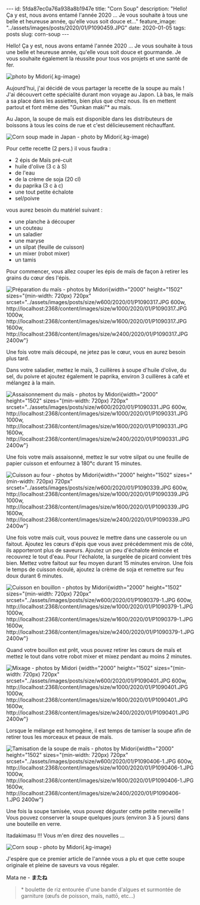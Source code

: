 \-\-- id: 5fda87ec0a76a938a8b1947e title: \"Corn Soup\" description:
\"Hello! Ça y est, nous avons entamé l\'année 2020 \... Je vous souhaite
à tous une belle et heureuse année, qu\'elle vous soit douce et...\"
feature_image: \"../assets/images/posts/2020/01/P1090459.JPG\" date:
2020-01-05 tags: posts slug: corn-soup \-\--

Hello! Ça y est, nous avons entamé l\'année 2020 \... Je vous souhaite à
tous une belle et heureuse année, qu\'elle vous soit douce et gourmande.
Je vous souhaite également la réussite pour tous vos projets et une
santé de fer.

![photo by
Midori](../assets/images/posts/2020/01/P1090315-1.JPG){.kg-image}

Aujourd\'hui, j\'ai décidé de vous partager la recette de la soupe au
maïs ! J\'ai découvert cette spécialité durant mon voyage au Japon. Là
bas, le maïs a sa place dans les assiettes, bien plus que chez nous. Ils
en mettent partout et font même des \"Gunkan maki\"\* au maïs.

Au Japon, la soupe de maïs est disponible dans les distributeurs de
boissons à tous les coins de rue et c\'est délicieusement réchauffant.  

![Corn soup made in Japan - photo by
Midori](../assets/images/posts/2020/01/IMG_20191208_173456.jpg){.kg-image}

Pour cette recette (2 pers.) il vous faudra :

-   2 épis de Maïs pré-cuit
-   huile d\'olive (3 c à S)
-   de l\'eau
-   de la crème de soja (20 cl)
-   du paprika (3 c à c)
-   une tout petite échalote
-   sel/poivre

vous aurez besoin du matériel suivant :

-   une planche à découper
-   un couteau
-   un saladier
-   une maryse
-   un silpat (feuille de cuisson)
-   un mixer (robot mixer)
-   un tamis

Pour commencer, vous allez couper les épis de maïs de façon à retirer
les grains du cœur des l\'épis.

![Préparation du maïs - photos by
Midori](../assets/images/posts/2020/01/P1090317.JPG){width="2000"
height="1502" sizes="(min-width: 720px) 720px"
srcset="../assets/images/posts/size/w600/2020/01/P1090317.JPG 600w, http://localhost:2368/content/images/size/w1000/2020/01/P1090317.JPG 1000w, http://localhost:2368/content/images/size/w1600/2020/01/P1090317.JPG 1600w, http://localhost:2368/content/images/size/w2400/2020/01/P1090317.JPG 2400w"}

Une fois votre maïs découpé, ne jetez pas le cœur, vous en aurez besoin
plus tard.

Dans votre saladier, mettez le maïs, 3 cuillères à soupe d\'huile
d\'olive, du sel, du poivre et ajoutez également le paprika, environ 3
cuillères à café et mélangez à la main.

![Assaisonnement du maïs - photos by
Midori](../assets/images/posts/2020/01/P1090331.JPG){width="2000"
height="1502" sizes="(min-width: 720px) 720px"
srcset="../assets/images/posts/size/w600/2020/01/P1090331.JPG 600w, http://localhost:2368/content/images/size/w1000/2020/01/P1090331.JPG 1000w, http://localhost:2368/content/images/size/w1600/2020/01/P1090331.JPG 1600w, http://localhost:2368/content/images/size/w2400/2020/01/P1090331.JPG 2400w"}

Une fois votre maïs assaisonné, mettez le sur votre silpat ou une
feuille de papier cuisson et enfournez à 180°c durant 15 minutes.

![Cuisson au four - photos by
Midori](../assets/images/posts/2020/01/P1090339.JPG){width="2000"
height="1502" sizes="(min-width: 720px) 720px"
srcset="../assets/images/posts/size/w600/2020/01/P1090339.JPG 600w, http://localhost:2368/content/images/size/w1000/2020/01/P1090339.JPG 1000w, http://localhost:2368/content/images/size/w1600/2020/01/P1090339.JPG 1600w, http://localhost:2368/content/images/size/w2400/2020/01/P1090339.JPG 2400w"}

Une fois votre maïs cuit, vous pouvez le mettre dans une casserole ou un
faitout. Ajoutez les cœurs d\'épis que vous avez précédemment mis de
côté, ils apporteront plus de saveurs. Ajoutez un peu d\'échalote
émincée et recouvrez le tout d\'eau. Pour l\'échalote, la surgelée de
picard convient très bien. Mettez votre faitout sur feu moyen durant 15
minutes environ. Une fois le temps de cuisson écoulé, ajoutez la crème
de soja et remettre sur feu doux durant 6 minutes.

![Cuisson en bouillon - photos by
Midori](../assets/images/posts/2020/01/P1090379-1.JPG){width="2000"
height="1502" sizes="(min-width: 720px) 720px"
srcset="../assets/images/posts/size/w600/2020/01/P1090379-1.JPG 600w, http://localhost:2368/content/images/size/w1000/2020/01/P1090379-1.JPG 1000w, http://localhost:2368/content/images/size/w1600/2020/01/P1090379-1.JPG 1600w, http://localhost:2368/content/images/size/w2400/2020/01/P1090379-1.JPG 2400w"}

Quand votre bouillon est prêt, vous pouvez retirer les cœurs de maïs et
mettez le tout dans votre robot mixer et mixez pendant au moins 2
minutes.

![Mixage - photos by
Midori ](../assets/images/posts/2020/01/P1090401.JPG){width="2000"
height="1502" sizes="(min-width: 720px) 720px"
srcset="../assets/images/posts/size/w600/2020/01/P1090401.JPG 600w, http://localhost:2368/content/images/size/w1000/2020/01/P1090401.JPG 1000w, http://localhost:2368/content/images/size/w1600/2020/01/P1090401.JPG 1600w, http://localhost:2368/content/images/size/w2400/2020/01/P1090401.JPG 2400w"}

Lorsque le mélange est homogène, il est temps de tamiser la soupe afin
de retirer tous les morceaux et peaux de maïs.

![Tamisation de la soupe de maïs - photos by
Midori](../assets/images/posts/2020/01/P1090406-1.JPG){width="2000"
height="1502" sizes="(min-width: 720px) 720px"
srcset="../assets/images/posts/size/w600/2020/01/P1090406-1.JPG 600w, http://localhost:2368/content/images/size/w1000/2020/01/P1090406-1.JPG 1000w, http://localhost:2368/content/images/size/w1600/2020/01/P1090406-1.JPG 1600w, http://localhost:2368/content/images/size/w2400/2020/01/P1090406-1.JPG 2400w"}

Une fois la soupe tamisée, vous pouvez déguster cette petite merveille !
Vous pouvez conserver la soupe quelques jours (environ 3 à 5 jours) dans
une bouteille en verre.

Itadakimasu !!! Vous m\'en direz des nouvelles \...

![Corn soup - photo by
Midori](../assets/images/posts/2020/01/P1090458.JPG){.kg-image}

J\'espère que ce premier article de l\'année vous a plu et que cette
soupe originale et pleine de saveurs va vous régaler.

Mata ne -
********************************************************************************************************************************************************************************************************************************************************************************************************************************************************************************************************************************************************************************************************************************************************************************************************************************************************************************************************************************************************************************************************************************************************************************************************************************************************************************************************************************************************************************************************************************************************************************************************************************************************************************************************************************************************************************************************************************************************************************************************************************************************************************またね********************************************************************************************************************************************************************************************************************************************************************************************************************************************************************************************************************************************************************************************************************************************************************************************************************************************************************************************************************************************************************************************************************************************************************************************************************************************************************************************************************************************************************************************************************************************************************************************************************************************************************************************************************************************************************************************************************************************************************************************************************************************************************************

> \* boulette de riz entourée d\'une bande d\'algues et surmontée de
> garniture (œufs de poisson, maïs, nattō, etc\...)
